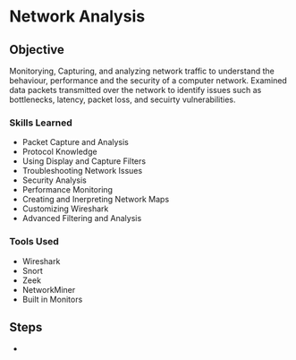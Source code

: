 # Network Analysis

## Objective
Monitorying, Capturing, and analyzing network traffic to understand the behaviour, performance and the security of a computer network.  Examined data packets transmitted over the network to identify issues such as bottlenecks, latency, packet loss, and secuirty vulnerabilities.

### Skills Learned
- Packet Capture and Analysis
- Protocol Knowledge
- Using Display and Capture Filters
- Troubleshooting Network Issues
- Security Analysis
- Performance Monitoring
- Creating and Inerpreting Network Maps
- Customizing Wireshark
- Advanced Filtering and Analysis

### Tools Used
- Wireshark
- Snort
- Zeek
- NetworkMiner
- Built in Monitors

## Steps
- 

